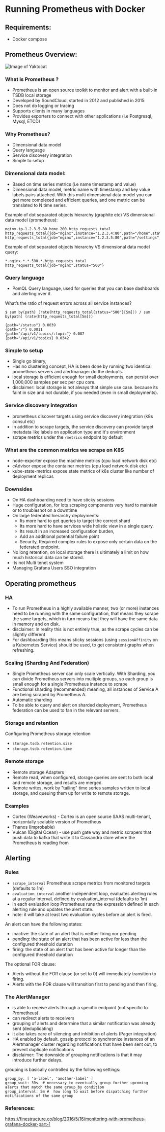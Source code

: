 # Running Prometheus with Docker

## Requirements:
- Docker compose

## Prometheus Overview:

![Image of Yaktocat](https://cdn.rawgit.com/prometheus/prometheus/e761f0d/documentation/images/architecture.svg)

### What is Prometheus ?
- Prometheus is an open source toolkit to monitor and alert with a built-in TSDB local storage
- Developed by SoundCloud, started in 2012 and published in 2015
- Does not do logging or tracing
- Supports clients in many languages
- Provides exporters to connect with other applications (i.e Postgresql, Mysql, ETCD)

### Why Prometheus?
- Dimensional data model
- Query language 
- Service discovery integration
- Simple to setup

### Dimensional data model:
- Based on time series metrics (i.e name timestamp and value)
- Dimensional data model, metric name with timestamp and key value labels pairs attached. With this multi dimensional data model you can get more complexed and efficient queries, and one metric can be translated to N time series.

Example of dot separated objects hierarchy (graphite etc) VS dimensional data model (prometheus):
```
nginx.ip-1-2-3-5-80.home.200.http_requests_total 
http_requests_total{job="nginx",instance="1.2.3.4:80",path="/home",status="200"}
http_requests_total{job="nginx",instance="1.2.3.5:80",path="/settings",status="500"} 
```

Example of dot separated objects hierarchy VS dimensional data model query:
```
*.nginx.*.*.500.*.http_requests_total 
http_requests_total{job="nginx",status="500"}
```

### Query language 
- PomQL Query language, used for queries that you can base dashboards and alerting over it.

What’s the ratio of request errors across all service instances? 
```
$ sum by(path) (rate(http_requests_total{status="500"}[5m])) / sum by(path) (rate(http_requests_total[5m])) 

{path="/status"} 0.0039 
{path="/"} 0.0011 
{path="/api/v1/topics/:topic"} 0.087 
{path="/api/v1/topics} 0.0342
```

### Simple to setup
- Single go binary, 
- Has no clustering concept, HA is been done by running two identical prometheus servers and alertmanager do the dedup's. 
- local storage is efficient enough for small deployments, can persist over 1,000,000 samples per sec per cpu core.
- disclaimer: local storage is not always that simple use case. because its faint in size and not durable, if you needed (even in small deployments). 
  
### Service discovery integration 
- prometheus discover targets using service discovery integration (k8s consul etc)
- in addition to scrape targets, the service discovery can provide target metadata like labels on application type and it's environment
- scrape metrics under the `/metrics` endpoint by default

### What are the common metrics we scrape on K8S
- node-exporter expose the machine metrics (cpu load network disk etc)
- cAdvisor expose the container metrics (cpu load network disk etc)
- kube-state-metrics expose state metrics of k8s cluster like number of deployment replicas

### Downsides
- On HA dashboarding need to have sticky sessions
- Huge configuration, for lots scraping components very hard to maintain or to troubleshot on a downtime 
- On large federated hierarchy deployments:
    - Its more hard to get queries to target the correct shard 
    - Its more hard to have services wide holistic view in a single query.
    - Its result in an increased configuration burden, 
    - Add an additional potential failure point
    - Security, Required complex rules to expose only certain data on the federated endpoint. 
- No long retention, on local storage there is ultimately a limit on how much historical data can be stored.    
- Its not Multi tenet system 
- Managing Grafana Users SSO integration

## Operating prometheus 

### HA
- To run Prometheus in a highly available manner, two (or more) instances need to be running with the same configuration, that means they scrape the same targets, which in turn means that they will have the same data in memory and on disk.
- disclaimer: In reality this is not entirely true, as the scrape cycles can be slightly different
- For dashboarding this means sticky sessions (using `sessionAffinity` on a Kubernetes Service) should be used, to get consistent graphs when refreshing.

### Scaling (Sharding And Federation)
- Single Prometheus server can only scale verticaliy. With Sharding, you can divide Prometheus servers into multiple groups, so each group is small enough for a single Prometheus instance to scrape
- Functional sharding (recommended) meaning, all instances of Service A are being scraped by Prometheus A.
- Automatic sharding 
- To be able to query and alert on sharded deployment, Prometheus federation can be used to fan in the relevant servers. 

### Storage and retention
Configuring Prometheus storage retention
- `storage.tsdb.retention.size`
- `storage.tsdb.retention.time`

### Remote storage
- Remote storage Adapters
- Remote read, when configured, storage queries are sent to both local and remote storage, and results are merged.
- Remote writes, work by "tailing" time series samples written to local storage, and queuing them up for write to remote storage.

### Examples
- Cortex (Weaveworks) - Cortex is an open source SAAS multi-tenant, horizontally scalable version of Prometheus
- Thanos (Improbable) 
- Vulcan (Digital Ocean) - use push gate way and metric scrapers that push data to kafka that write it to Cassandra store where the Prometheus is reading from

## Alerting

### Rules

- `scrape_interval` Prometheus scrape metrics from monitored targets (defaults to 1m)
- `evaluation_interval` another independent loop, evaluates alerting rules at a regular interval, defined by evaluation_interval (defaults to 1m)
- in each evaluation loop Prometheus runs the expression defined in each alerting rule and updates the alert state.
- note: it will take at least two evaluation cycles before an alert is fired.

An alert can have the following states:
- inactive: the state of an alert that is neither firing nor pending
- pending: the state of an alert that has been active for less than the configured threshold duration
- firing: the state of an alert that has been active for longer than the configured threshold duration

The optional FOR clause:
- Alerts without the FOR clause (or set to 0) will immediately transition to firing.
- Alerts with the FOR clause will transition first to pending and then firing, 

### The AlertManager
- is able to receive alerts through a specific endpoint (not specific to Prometheus). 
- can redirect alerts to receivers 
- grouping of alerts and determine that a similar notification was already sent (deduplicating)
- it also takes care of silencing and inhibition of alerts (Pager integration)
- HA enabled by default. gossip protocol to synchronize instances of an Alertmanager cluster regarding notifications that have been sent out, to prevent duplicate notifications
- disclaimer: The downside of grouping notifications is that it may introduce further delays.

grouping is basically controlled by the following settings:
```
group_by: [ 'a-label', 'another-label' ]
group_wait: 30s  # necessary to eventually group further upcoming alerts that match the same group_by condition
group_interval: 5m #  how long to wait before dispatching further notifications of the same group 
```

### References:
https://finestructure.co/blog/2016/5/16/monitoring-with-prometheus-grafana-docker-part-1
